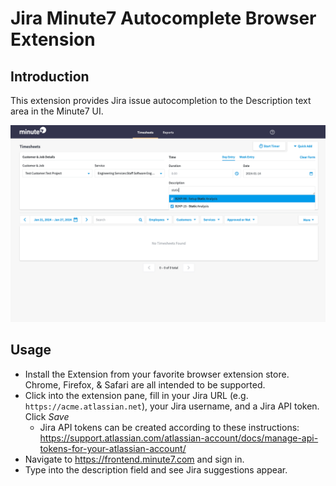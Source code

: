 # Jira Minute7 Autocomplete Browser Extension

## Introduction

This extension provides Jira issue autocompletion to the Description text area in the Minute7 UI.

![tool screenshot](doc/ExtensionScreenshot.png)

## Usage

- Install the Extension from your favorite browser extension store. Chrome, Firefox, & Safari are all intended to be supported.
- Click into the extension pane, fill in your Jira URL (e.g. `https://acme.atlassian.net`), your Jira username, and a Jira API token. Click _Save_
    - Jira API tokens can be created according to these instructions: <https://support.atlassian.com/atlassian-account/docs/manage-api-tokens-for-your-atlassian-account/>
- Navigate to <https://frontend.minute7.com> and sign in.
- Type into the description field and see Jira suggestions appear.